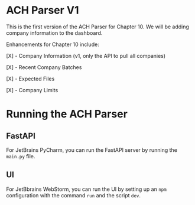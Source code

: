 # ACH Parser V1

This is the first version of the ACH Parser for Chapter 10. We will be adding company information to the dashboard.

Enhancements for Chapter 10 include:

[X] - Company Information (v1, only the API to pull all companies)

[X] - Recent Company Batches

[X] - Expected Files

[X] - Company Limits

# Running the ACH Parser

## FastAPI

For JetBrains PyCharm, you can run the FastAPI server by running the `main.py` file.

## UI 

For JetBbrains WebStorm, you can run the UI by setting up an `npm` configuration with the command `run` and 
the script `dev`. 